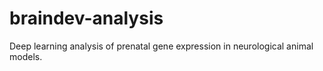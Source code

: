 # braindev-analysis
Deep learning analysis of prenatal gene expression in neurological animal models.
